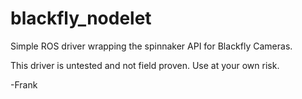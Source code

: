 # blackfly_nodelet

Simple ROS driver wrapping the spinnaker API for Blackfly Cameras.

This driver is untested and not field proven. Use at your own risk.

-Frank
